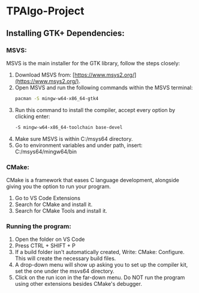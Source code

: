 # TPAlgo-Project

## Installing GTK+ Dependencies:

### MSVS:

MSVS is the main installer for the GTK library, follow the steps closely:

1. Download MSVS from: [https://www.msys2.org/](https://www.msys2.org/).
2. Open MSVS and run the following commands within the MSVS terminal:
   ```bash
   pacman -S mingw-w64-x86_64-gtk4
3. Run this command to install the compiler, accept every option by clicking enter: 
   ```bash
   -S mingw-w64-x86_64-toolchain base-devel
4. Make sure MSVS is within C:/msys64 directory.
5. Go to environment variables and under path, insert: C:/msys64/mingw64/bin

### CMake:

CMake is a framework that eases C language development, alongside giving you the option to run your program.
1. Go to VS Code Extensions
2. Search for CMake and install it.
3. Search for CMake Tools and install it.

### Running the program:
1. Open the folder on VS Code
2. Press CTRL + SHIFT + P
3. If a build folder isn't automatically created, Write: CMake: Configure. This will create the necessary build files.
4. A drop-down menu will show up asking you to set up the compiler kit, set the one under the msvs64 directory. 
5. Click on the run icon in the far-down menu. Do NOT run the program using other extensions besides CMake's debugger.



